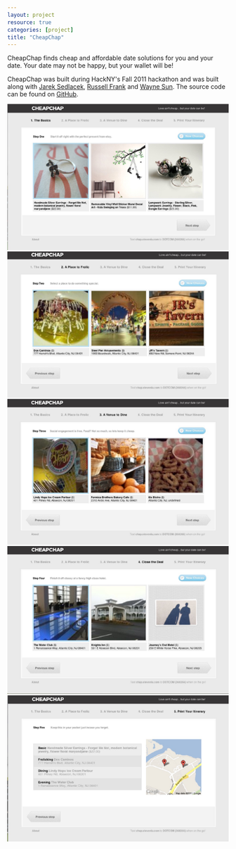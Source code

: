 ```yaml
---
layout: project
resource: true
categories: [project]
title: "CheapChap"
---
```


CheapChap finds cheap and affordable date solutions for you and your date. Your date may not be happy, but your wallet will be!

CheapChap was built during HackNY's Fall 2011 hackathon and was built along with [Jarek Sedlacek](http://jsedlacek.info/), [Russell Frank](http://russfrank.us)
and [Wayne Sun](https://www.linkedin.com/in/uusunn). The source code can be found on [GitHub](https://github.com/sjlu/hacknyf2011).

![screenshot](00.jpg)
![screenshot](01.jpg)
![screenshot](02.jpg)
![screenshot](03.jpg)
![screenshot](04.jpg)
